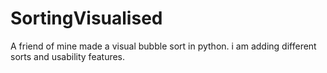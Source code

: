 # SortingVisualised
A friend of mine made a visual bubble sort in python. i am adding different sorts and usability features. 
